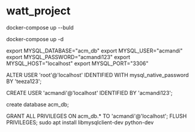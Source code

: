 # watt_project

docker-compose up --buld

docker-compose up -d

export MYSQL_DATABASE="acm_db"
export MYSQL_USER="acmandi"
export MYSQL_PASSWORD="acmandi123"
export MYSQL_HOST="localhost"
export MYSQL_PORT="3306"

ALTER USER 'root'@'localhost' IDENTIFIED WITH mysql_native_password BY 'teeza123';

CREATE USER 'acmandi'@'localhost' IDENTIFIED BY 'acmandi123';

create database acm_db;

GRANT ALL PRIVILEGES ON acm_db.* TO 'acmandi'@'localhost';
FLUSH PRIVILEGES;
sudo apt install libmysqlclient-dev python-dev
